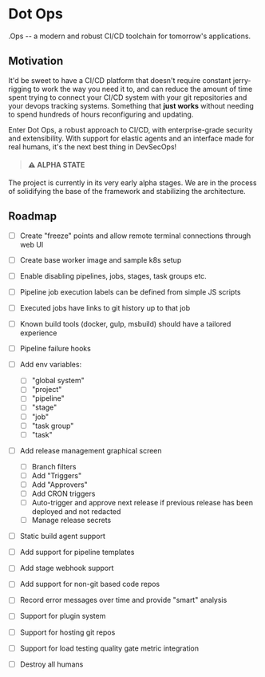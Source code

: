 # Dot Ops

.Ops -- a modern and robust CI/CD toolchain for tomorrow's applications.

## Motivation

It'd be sweet to have a CI/CD platform that doesn't require constant jerry-rigging to work
the way you need it to, and can reduce the amount of time spent trying to connect your CI/CD
system with your git repositories and your devops tracking systems. Something that **just works**
without needing to spend hundreds of hours reconfiguring and updating.

Enter Dot Ops, a robust approach to CI/CD, with enterprise-grade
security and extensibility. With support for elastic agents and an interface made
for real humans, it's the next best thing in DevSecOps!

> #### ⚠️ ALPHA STATE

The project is currently in its very early alpha stages. We are in the process of
solidifying the base of the framework and stabilizing the architecture.


## Roadmap
 - [ ] Create "freeze" points and allow remote terminal connections through web UI
 - [ ] Create base worker image and sample k8s setup
 - [ ] Enable disabling pipelines, jobs, stages, task groups etc.
 - [ ] Pipeline job execution labels can be defined from simple JS scripts
 - [ ] Executed jobs have links to git history up to that job
 - [ ] Known build tools (docker, gulp, msbuild) should have a tailored experience
 - [ ] Pipeline failure hooks
 - [ ] Add env variables:
   - [ ] "global system"
   - [ ] "project"
   - [ ] "pipeline"
   - [ ] "stage"
   - [ ] "job"
   - [ ] "task group"
   - [ ] "task"
 - [ ] Add release management graphical screen
     - [ ] Branch filters
     - [ ] Add "Triggers"
     - [ ] Add "Approvers"
     - [ ] Add CRON triggers
     - [ ] Auto-trigger and approve next release if previous release has been deployed and not redacted
     - [ ] Manage release secrets
 - [ ] Static build agent support
 - [ ] Add support for pipeline templates
 - [ ] Add stage webhook support
 - [ ] Add support for non-git based code repos
 - [ ] Record error messages over time and provide "smart" analysis
 - [ ] Support for plugin system
 - [ ] Support for hosting git repos
 - [ ] Support for load testing quality gate metric integration
 - [ ] Destroy all humans


